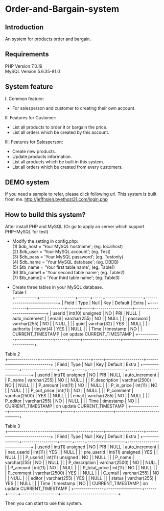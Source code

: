 # Order-and-Bargain-system

## Introduction

An system for products order and bargain.

## Requirements

PHP Version 7.0.19  
MySQL Version 5.6.35-81.0

## System feature
I. Common feature:  
- For salesperson and customer to creating their own account.   

II. Features for Customer:  
- List all products to order it or bargain the price.   
- List all orders which be created by this account.   

III. Features for Salesperson:    
- Create new products.    
- Update products information.    
- List all products which be built in this system.    
- List all orders which be created from every customers.    

## DEMO system

If you need a sample to refer, please click following url. This system is built from me.
http://jeffhsieh.byethost31.com/login.php

## How to build this system?

After install PHP and MySQL (Or go to apply an server which support PHP+MySQL for test) 
- Modify the setting in config.php:   
  (1) $db_host = 'Your MySQL hostname';     (eg. localhost)   
  (2) $db_user = 'Your MySQL account';      (eg. Test)    
  (3) $db_pass = 'Your MySQL password';     (eg. Testonly)  
  (4) $db_name = 'Your MySQL database';     (eg. DBDB)  
  (5) $tb_name = 'Your first table name';   (eg. Table1)  
  (6) $tb_name1 = 'Your second table name'; (eg. Table2)  
  (7) $tb_name2 = 'Your third table name';  (eg. Table3)  

- Create three tables in your MySQL database.   
Table 1   
+-----------+------------------+------+-----+-------------------+-----------------------------+
| Field     | Type             | Null | Key | Default           | Extra                       |
+-----------+------------------+------+-----+-------------------+-----------------------------+
| userid    | int(10) unsigned | NO   | PRI | NULL              | auto_increment              |
| email     | varchar(255)     | NO   |     | NULL              |                             |
| password  | varchar(255)     | NO   |     | NULL              |                             |
| guid      | varchar(32)      | YES  |     | NULL              |                             |
| authority | tinyint(4)       | YES  |     | NULL              |                             |
| Time      | timestamp        | NO   |     | CURRENT_TIMESTAMP | on update CURRENT_TIMESTAMP |
+-----------+------------------+------+-----+-------------------+-----------------------------+ 

Table 2   
+---------------+------------------+------+-----+-------------------+-----------------------------+
| Field         | Type             | Null | Key | Default           | Extra                       |
+---------------+------------------+------+-----+-------------------+-----------------------------+
| userid        | int(11) unsigned | NO   | PRI | NULL              | auto_increment              |
| P_name        | varchar(255)     | NO   |     | NULL              |                             |
| P_description | varchar(2500)    | NO   |     | NULL              |                             |
| P_amount      | int(11)          | NO   |     | NULL              |                             |
| P_in_price    | int(11)          | NO   |     | NULL              |                             |
| P_out_price   | int(11)          | NO   |     | NULL              |                             |
| P_comment     | varchar(2500)    | YES  |     | NULL              |                             |
| email         | varchar(255)     | NO   |     | NULL              |                             |
| P_editor      | varchar(255)     | NO   |     | NULL              |                             |
| Time          | timestamp        | NO   |     | CURRENT_TIMESTAMP | on update CURRENT_TIMESTAMP |
+---------------+------------------+------+-----+-------------------+-----------------------------+ 
 
Table 3   
+---------------+------------------+------+-----+-------------------+-----------------------------+
| Field         | Type             | Null | Key | Default           | Extra                       |
+---------------+------------------+------+-----+-------------------+-----------------------------+
| userid        | int(11) unsigned | NO   | PRI | NULL              | auto_increment              |
| nex_userid    | int(11)          | YES  |     | NULL              |                             |
| pre_userid    | int(11) unsigned | YES  |     | NULL              |                             |
| P_userid      | int(11) unsigned | NO   |     | NULL              |                             |
| P_name        | varchar(255)     | NO   |     | NULL              |                             |
| P_description | varchar(2500)    | NO   |     | NULL              |                             |
| P_amount      | int(11)          | NO   |     | NULL              |                             |
| P_total_price | int(11)          | NO   |     | NULL              |                             |
| P_comment     | varchar(2500)    | YES  |     | NULL              |                             |
| C_email       | varchar(255)     | NO   |     | NULL              |                             |
| editor        | varchar(255)     | YES  |     | NULL              |                             |
| status        | varchar(255)     | YES  |     | NULL              |                             |
| Time          | timestamp        | NO   |     | CURRENT_TIMESTAMP | on update CURRENT_TIMESTAMP |
+---------------+------------------+------+-----+-------------------+-----------------------------+   

Then you can start to use this system.

